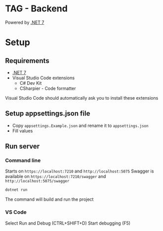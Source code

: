 # TAG - Backend

Powered by [.NET 7](https://learn.microsoft.com/en-us/dotnet/)

# Setup
## Requirements
* [.NET 7](https://dotnet.microsoft.com/en-us/download/dotnet/7.0/)
* Visual Studio Code extensions
    * C# Dev Kit
    * CSharpier - Code formatter

Visual Studio Code should automatically ask you to install these extensions

## Setup appsettings.json file
* Copy `appsettings.Example.json` and rename it to `appsettings.json`
* Fill values

## Run server
### Command line
Starts on `https://localhost:7210` and `http://localhost:5075`
Swagger is available on `https://localhost:7210/swagger` and `http://localhost:5075/swagger`
```bash
dotnet run
```
The command will build and run the project

### VS Code
Select Run and Debug (CTRL+SHIFT+D)
Start debugging (F5)
